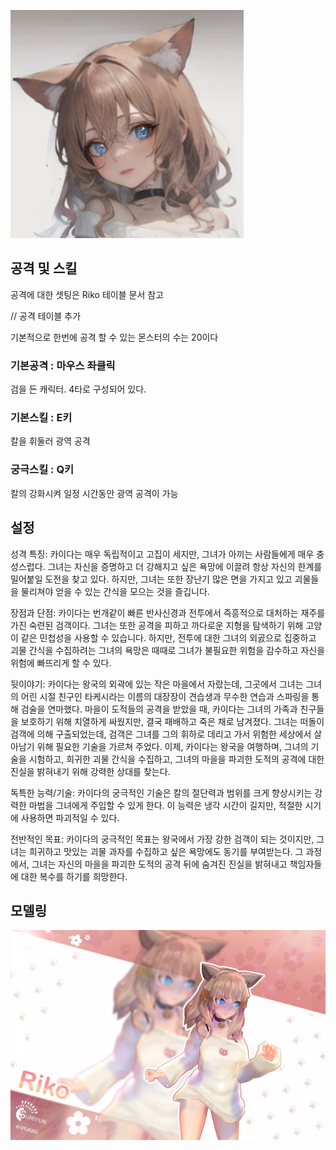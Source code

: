 ![rikoFace](./Images/face/riko.jpg)

## 공격 및 스킬

공격에 대한 셋팅은 Riko 테이블 문서 참고

// 공격 테이블 추가

기본적으로 한번에 공격 할 수 있는 몬스터의 수는 20이다

### 기본공격 : 마우스 좌클릭

검을 든 캐릭터. 4타로 구성되어 있다.

### 기본스킬 : E키

칼을 휘둘러 광역 공격

### 궁극스킬 : Q키

칼의 강화시켜 일정 시간동안 광역 공격이 가능

## 설정

성격 특징: 카이다는 매우 독립적이고 고집이 세지만, 그녀가 아끼는 사람들에게 매우 충성스럽다. 그녀는 자신을 증명하고 더 강해지고 싶은 욕망에 이끌려 항상 자신의 한계를 밀어붙일 도전을 찾고 있다. 하지만, 그녀는 또한 장난기 많은 면을 가지고 있고 괴물들을 물리쳐야 얻을 수 있는 간식을 모으는 것을 즐깁니다.

장점과 단점: 카이다는 번개같이 빠른 반사신경과 전투에서 즉흥적으로 대처하는 재주를 가진 숙련된 검객이다. 그녀는 또한 공격을 피하고 까다로운 지형을 탐색하기 위해 고양이 같은 민첩성을 사용할 수 있습니다. 하지만, 전투에 대한 그녀의 외곬으로 집중하고 괴물 간식을 수집하려는 그녀의 욕망은 때때로 그녀가 불필요한 위험을 감수하고 자신을 위험에 빠뜨리게 할 수 있다.

뒷이야기: 카이다는 왕국의 외곽에 있는 작은 마을에서 자랐는데, 그곳에서 그녀는 그녀의 어린 시절 친구인 타케시라는 이름의 대장장이 견습생과 무수한 연습과 스파링을 통해 검술을 연마했다. 마을이 도적들의 공격을 받았을 때, 카이다는 그녀의 가족과 친구들을 보호하기 위해 치열하게 싸웠지만, 결국 패배하고 죽은 채로 남겨졌다. 그녀는 떠돌이 검객에 의해 구출되었는데, 검객은 그녀를 그의 휘하로 데리고 가서 위험한 세상에서 살아남기 위해 필요한 기술을 가르쳐 주었다. 이제, 카이다는 왕국을 여행하며, 그녀의 기술을 시험하고, 희귀한 괴물 간식을 수집하고, 그녀의 마을을 파괴한 도적의 공격에 대한 진실을 밝혀내기 위해 강력한 상대를 찾는다.

독특한 능력/기술: 카이다의 궁극적인 기술은 칼의 절단력과 범위를 크게 향상시키는 강력한 마법을 그녀에게 주입할 수 있게 한다. 이 능력은 냉각 시간이 길지만, 적절한 시기에 사용하면 파괴적일 수 있다.

전반적인 목표: 카이다의 궁극적인 목표는 왕국에서 가장 강한 검객이 되는 것이지만, 그녀는 희귀하고 맛있는 괴물 과자를 수집하고 싶은 욕망에도 동기를 부여받는다. 그 과정에서, 그녀는 자신의 마을을 파괴한 도적의 공격 뒤에 숨겨진 진실을 밝혀내고 책임자들에 대한 복수를 하기를 희망한다.

## 모델링

![rikoModel](./Images/model/riko.webp)
